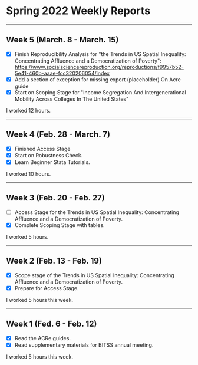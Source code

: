 # Spring 2022 Weekly Reports

---

## Week 5 (March. 8 - March. 15)

- [x] Finish Reproducibility Analysis for "the Trends in US Spatial Inequality: Concentrating Affluence and a Democratization of Poverty": https://www.socialsciencereproduction.org/reproductions/f9957b52-5e41-460b-aaae-fcc320206054/index 
- [x] Add a section of exception for missing export (placeholder) On Acre guide
- [x] Start on Scoping Stage for "Income Segregation And Intergenerational Mobility Across Colleges In The United States"

I worked 12 hours.

---

## Week 4 (Feb. 28 - March. 7)

- [x] Finished Access Stage
- [x] Start on Robustness Check.
- [x] Learn Beginner Stata Tutorials.

I worked 10 hours.

---

## Week 3 (Feb. 20 - Feb. 27)

- [ ] Access Stage for  the Trends in US Spatial Inequality: Concentrating Affluence and a Democratization of Poverty.
- [x] Complete Scoping Stage with tables.

I worked 5 hours.

---

## Week 2 (Feb. 13 - Feb. 19)

- [x] Scope stage of the Trends in US Spatial Inequality: Concentrating Affluence and a Democratization of Poverty.
- [x] Prepare for Access Stage.

I worked 5 hours this week.

---

## Week 1 (Fed. 6 - Feb. 12)

- [x] Read the ACRe guides.
- [x] Read supplementary materials for BITSS annual meeting.

I worked 5 hours this week.
